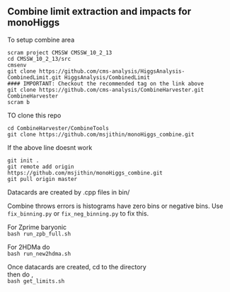 ## Combine limit extraction and impacts for monoHiggs


To setup combine area

```
scram project CMSSW CMSSW_10_2_13   
cd CMSSW_10_2_13/src   
cmsenv   
git clone https://github.com/cms-analysis/HiggsAnalysis-CombinedLimit.git HiggsAnalysis/CombinedLimit   
#### IMPORTANT: Checkout the recommended tag on the link above  
git clone https://github.com/cms-analysis/CombineHarvester.git CombineHarvester    
scram b  
```


TO clone this repo
```
cd CombineHarvester/CombineTools
git clone https://github.com/msjithin/monoHiggs_combine.git
```  

If the above line doesnt work
```
git init .
git remote add origin https://github.com/msjithin/monoHiggs_combine.git
git pull origin master
```

Datacards are created by .cpp files in bin/

Combine throws errors is histograms have zero bins or negative bins.
Use `fix_binning.py` or `fix_neg_binning.py` to fix this.



For Zprime baryonic  
`bash run_zpb_full.sh `

For 2HDMa do   
`bash run_new2hdma.sh`



Once datacards are created, 
cd to the directory  
then  do ,  
`bash get_limits.sh`


